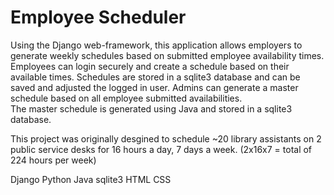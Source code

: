 # Employee Scheduler
Using the Django web-framework, this application allows employers to generate weekly schedules based on submitted employee availability times. 
Employees can login securely and create a schedule based on their available times.  Schedules are stored in a sqlite3 database and 
can be saved and adjusted the logged in user.  Admins can generate a master schedule based on all employee submitted availabilities.  
The master schedule is generated using Java and stored in a sqlite3 database.  

This project was originally desgined to schedule ~20 library assistants on 2 public service desks for 16 hours a day, 7 days a week. (2x16x7 = total of 224 hours per week)

Django
Python
Java
sqlite3
HTML
CSS
